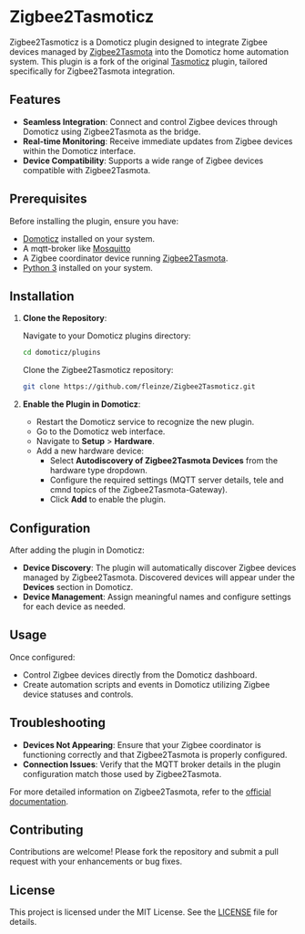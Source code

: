 # Zigbee2Tasmoticz

Zigbee2Tasmoticz is a Domoticz plugin designed to integrate Zigbee devices managed by [Zigbee2Tasmota](https://tasmota.github.io/docs/Zigbee/) into the Domoticz home automation system. This plugin is a fork of the original [Tasmoticz](https://github.com/foba-1/Tasmoticz) plugin, tailored specifically for Zigbee2Tasmota integration.

## Features

- **Seamless Integration**: Connect and control Zigbee devices through Domoticz using Zigbee2Tasmota as the bridge.
- **Real-time Monitoring**: Receive immediate updates from Zigbee devices within the Domoticz interface.
- **Device Compatibility**: Supports a wide range of Zigbee devices compatible with Zigbee2Tasmota.

## Prerequisites

Before installing the plugin, ensure you have:

- [Domoticz](https://www.domoticz.com/) installed on your system.
- A mqtt-broker like [Mosquitto](https://github.com/eclipse-mosquitto/mosquitto)
- A Zigbee coordinator device running [Zigbee2Tasmota](https://tasmota.github.io/docs/Zigbee/).
- [Python 3](https://www.python.org/downloads/) installed on your system.

## Installation

1. **Clone the Repository**:

   Navigate to your Domoticz plugins directory:

   ```bash
   cd domoticz/plugins
   ```

   Clone the Zigbee2Tasmoticz repository:

   ```bash
   git clone https://github.com/fleinze/Zigbee2Tasmoticz.git
   ```

2. **Enable the Plugin in Domoticz**:

   - Restart the Domoticz service to recognize the new plugin.
   - Go to the Domoticz web interface.
   - Navigate to **Setup** > **Hardware**.
   - Add a new hardware device:
     - Select **Autodiscovery of Zigbee2Tasmota Devices** from the hardware type dropdown.
     - Configure the required settings (MQTT server details, tele and cmnd topics of the Zigbee2Tasmota-Gateway).
     - Click **Add** to enable the plugin.

## Configuration

After adding the plugin in Domoticz:

- **Device Discovery**: The plugin will automatically discover Zigbee devices managed by Zigbee2Tasmota. Discovered devices will appear under the **Devices** section in Domoticz.
- **Device Management**: Assign meaningful names and configure settings for each device as needed.

## Usage

Once configured:

- Control Zigbee devices directly from the Domoticz dashboard.
- Create automation scripts and events in Domoticz utilizing Zigbee device statuses and controls.

## Troubleshooting

- **Devices Not Appearing**: Ensure that your Zigbee coordinator is functioning correctly and that Zigbee2Tasmota is properly configured.
- **Connection Issues**: Verify that the MQTT broker details in the plugin configuration match those used by Zigbee2Tasmota.

For more detailed information on Zigbee2Tasmota, refer to the [official documentation](https://tasmota.github.io/docs/Zigbee/).

## Contributing

Contributions are welcome! Please fork the repository and submit a pull request with your enhancements or bug fixes.

## License

This project is licensed under the MIT License. See the [LICENSE](LICENSE) file for details.
